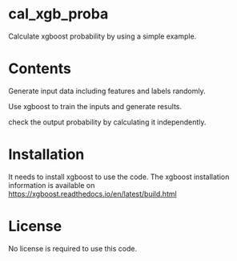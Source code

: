 # cal_xgb_proba
Calculate xgboost probability by using a simple example.

# Contents

Generate input data including features and labels randomly.

Use xgboost to train the inputs and generate results.

check the output probability by calculating it independently.


# Installation

It needs to install xgboost to use the code. The xgboost installation information is available on https://xgboost.readthedocs.io/en/latest/build.html

# License
No license is required to use this code.
